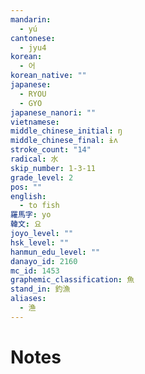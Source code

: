 ```yaml
---
mandarin:
  - yú
cantonese:
  - jyu4
korean:
  - 어
korean_native: ""
japanese:
  - RYOU
  - GYO
japanese_nanori: ""
vietnamese:
middle_chinese_initial: ŋ
middle_chinese_final: ɨʌ
stroke_count: "14"
radical: 水
skip_number: 1-3-11
grade_level: 2
pos: ""
english:
  - to fish
羅馬字: yo
韓文: 요
joyo_level: ""
hsk_level: ""
hanmun_edu_level: ""
danayo_id: 2160
mc_id: 1453
graphemic_classification: 魚
stand_in: 釣漁
aliases:
  - 渔
---
```


# Notes
